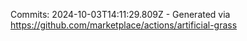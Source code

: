 Commits: 2024-10-03T14:11:29.809Z - Generated via https://github.com/marketplace/actions/artificial-grass
<br>
